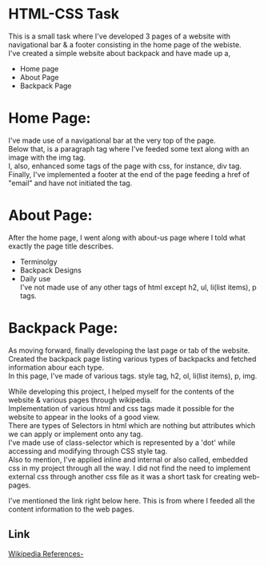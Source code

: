 # HTML-CSS Task

This is a small task where I've developed 3 pages of a website with navigational bar & a footer consisting in the home page of the webiste. <br>
I've created a simple website about backpack and have made up a, <br>
* Home page
* About Page
* Backpack Page

# Home Page:

I've made use of a navigational bar at the very top of the page.<br>
Below that, is a paragraph tag where I've feeded some text along with an image with the img tag.<br>
I, also, enhanced some tags of the page with css, for instance, div tag.
Finally, I've implemented a footer at the end of the page feeding a href of "email" and have not initiated the tag.

# About Page:

After the home page, I went along with about-us page where I told what exactly the page title describes.<br>
* Terminolgy
* Backpack Designs
* Daily use <br>
I've not made use of any other tags of html except h2, ul, li(list items), p tags.
  
# Backpack Page:

As moving forward, finally developing the last page or tab of the website.<br>
Created the backpack page listing various types of backpacks and fetched information abour each type.<br>
In this page, I've made of various tags. style tag, h2, ol, li(list items), p, img.<br>

While developing this project, I helped myself for the contents of the website & various pages through wikipedia.<br>
Implementation of various html and css tags made it possible for the website to appear in the looks of a good view.<br>
There are types of Selectors in html which are nothing but attributes which we can apply or implement onto any tag.<br>
I've made use of class-selector which is represented by a 'dot' while accessing and modifying through CSS style tag.<br>
Also to mention, I've applied inline and internal or also called, embedded css in my project through all the way. I did not find the need to implement external css through
another css file as it was a short task for creating web-pages.

I've mentioned the link right below here. This is from where I feeded all the content information to the web pages. 

## Link 
[Wikipedia References-](https://en.wikipedia.org/wiki/Backpack)



